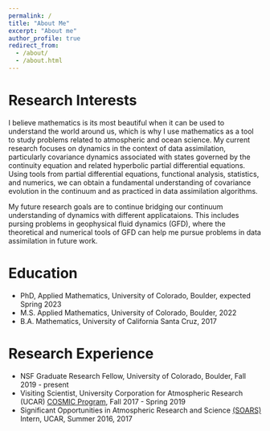 ```yaml
---
permalink: /
title: "About Me"
excerpt: "About me"
author_profile: true
redirect_from: 
  - /about/
  - /about.html
---
```

Research Interests
======
I believe mathematics is its most beautiful when it can be used to understand the world around us, which is why I use mathematics as a tool to study problems related to atmospheric and ocean science. My current research focuses on dynamics in the context of data assimilation, particularly covariance dynamics associated with states governed by the continuity equation and related hyperbolic partial differential equations. Using tools from partial differential equations, functional analysis, statistics, and numerics, we can obtain a fundamental understanding of covariance evolution in the continuum and as practiced in data assimilation algorithms. 

My future research goals are to continue bridging our continuum understanding of dynamics with different applicataions. This includes pursing problems in geophysical fluid dynamics (GFD), where the theoretical and numerical tools of GFD can help me pursue problems in data assimilation in future work.


Education
======
* PhD, Applied Mathematics, University of Colorado, Boulder, expected Spring 2023
* M.S. Applied Mathematics, University of Colorado, Boulder, 2022
* B.A. Mathematics, University of California Santa Cruz, 2017


Research Experience
======
* NSF Graduate Research Fellow, University of Colorado, Boulder, Fall 2019 - present
* Visiting Scientist, University Corporation for Atmospheric Research (UCAR) [COSMIC Program](https://www.cosmic.ucar.edu), Fall 2017 - Spring 2019
* Significant Opportunities in Atmospheric Research and Science [(SOARS)](https://soars.ucar.edu) Intern, UCAR, Summer 2016, 2017









